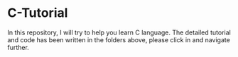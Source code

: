 # C-Tutorial

In this repository, I will try to help you learn C language. The detailed tutorial and code has been written in the folders above, please click in and navigate further.